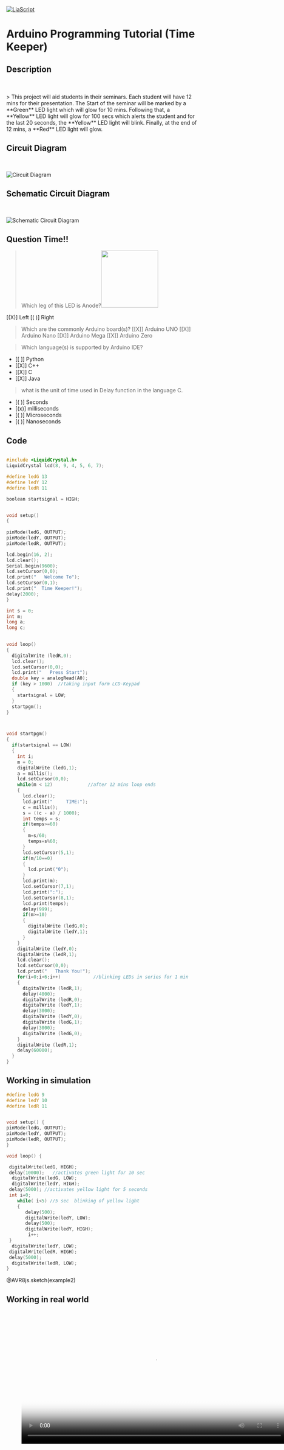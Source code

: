 <!--

author:   Sebastian Zug
email:    sebastian.zug@informatik.tu-freiberg.de
version:  0.0.1
language: de
narrator: Deutsch Female

import: https://raw.githubusercontent.com/liaTemplates/AVR8js/main/README.md



-->



[![LiaScript](https://raw.githubusercontent.com/LiaScript/LiaScript/master/badges/course.svg)](https://liascript.github.io/course/?https://raw.githubusercontent.com/Mr-Nair/Hiwi-Arduino/main/README.md)


# Arduino Programming Tutorial (Time Keeper)
## Description
<br>
<br>
> This project will aid students in their seminars. Each student will have 12 mins for their presentation. The Start of the seminar will be marked by a **Green**<!-- class = "animated infinite bounce" style = "color: green;" --> LED light which will glow for 10 mins. Following that, a **Yellow**<!-- class = "animated infinite bounce" style = "color: yellow;" --> LED light will glow for 100 secs which alerts the student and for the last 20 seconds, the **Yellow**<!-- class = "animated infinite bounce" style = "color: yellow;" --> LED light will blink. Finally, at the end of 12 mins, a  **Red**<!-- class = "animated infinite bounce" style = "color: red;" --> LED light will glow.




## Circuit Diagram
<br>

![Circuit Diagram](Images/Circuit_Diagram_1.jpg "Circuit Diagram")


## Schematic Circuit Diagram
<br>

![Schematic Circuit Diagram](Images/Schematic_Circuit_Diagram.jpg)


## Question Time!!

> Which leg of this LED is Anode?<img src=Images\led.avif width="150" height="150" />

[(X)] Left
[( )] Right


> Which are the commonly Arduino board(s)?
[[X]] Arduino UNO
[[X]] Arduino Nano
[[X]] Arduino Mega
[[X]] Arduino Zero


> Which language(s) is supported by Arduino IDE?
- [[ ]] Python
- [[X]] C++
- [[X]] C
- [[X]] Java

> what is the unit of time used in Delay function in the language C.
- [( )] Seconds
- [(x)] milliseconds
- [( )] Microseconds
- [( )] Nanoseconds


## Code

```cpp   Time Keeper

#include <LiquidCrystal.h>
LiquidCrystal lcd(8, 9, 4, 5, 6, 7); 

#define ledG 13
#define ledY 12
#define ledR 11

boolean startsignal = HIGH;


void setup()
{
  
pinMode(ledG, OUTPUT);
pinMode(ledY, OUTPUT);
pinMode(ledR, OUTPUT);

lcd.begin(16, 2);
lcd.clear();
Serial.begin(9600);
lcd.setCursor(0,0);
lcd.print("   Welcome To");
lcd.setCursor(0,1);
lcd.print("  Time Keeper!");
delay(2000);
}

int s = 0;
int m;
long a;
long c;

 
void loop()
{ 
  digitalWrite (ledR,0);
  lcd.clear();
  lcd.setCursor(0,0);
  lcd.print("   Press Start");
  double key = analogRead(A0);
  if (key > 1000)  //taking input form LCD-Keypad
  {
    startsignal = LOW;
  }
  startpgm();
}



void startpgm()
{
  if(startsignal == LOW)
  {
    int i;
    m = 0;
    digitalWrite (ledG,1);
    a = millis();
    lcd.setCursor(0,0);
    while(m < 12)             //after 12 mins loop ends
    {
      lcd.clear();
      lcd.print("     TIME:");
      c = millis();
      s = ((c - a) / 1000);
      int temps = s;
      if(temps>=60)
      {
        m=s/60;
        temps=s%60;
      }
      lcd.setCursor(5,1);
      if(m/10==0)
      {
        lcd.print("0");
      }
      lcd.print(m);
      lcd.setCursor(7,1);
      lcd.print(":");
      lcd.setCursor(8,1);
      lcd.print(temps);
      delay(999);
      if(m>=10)
      {
        digitalWrite (ledG,0);
        digitalWrite (ledY,1);
      }
    }
    digitalWrite (ledY,0);
    digitalWrite (ledR,1);
    lcd.clear();
    lcd.setCursor(0,0);
    lcd.print("   Thank You!");
    for(i=0;i<6;i++)            //blinking LEDs in series for 1 min
    {
      digitalWrite (ledR,1);
      delay(4000);
      digitalWrite (ledR,0);
      digitalWrite (ledY,1);
      delay(3000);
      digitalWrite (ledY,0);
      digitalWrite (ledG,1);
      delay(3000);
      digitalWrite (ledG,0);
    }
    digitalWrite (ledR,1);   
    delay(60000);
  } 
}

```

## Working in simulation

<div id="example2">
<wokwi-led color="green" pin="9" label="1"></wokwi-led>
<wokwi-led color="yellow" pin="10" label="2"></wokwi-led>
<wokwi-led color="red" pin="11" label="3"></wokwi-led>
<span id="simulation-time"></span></div>

```cpp            Time Keeper
#define ledG 9
#define ledY 10
#define ledR 11


void setup() {
pinMode(ledG, OUTPUT);
pinMode(ledY, OUTPUT);
pinMode(ledR, OUTPUT);
}

void loop() {

 digitalWrite(ledG, HIGH);
 delay(10000);   //activates green light for 10 sec
  digitalWrite(ledG, LOW); 
  digitalWrite(ledY, HIGH);
 delay(5000); //activates yellow light for 5 seconds 
 int i=0;
    while( i<5) //5 sec  blinking of yellow light
    {  
       delay(500); 
       digitalWrite(ledY, LOW);
       delay(500);
       digitalWrite(ledY, HIGH);
        i++;
 }
  digitalWrite(ledY, LOW);
 digitalWrite(ledR, HIGH);
 delay(5000);
  digitalWrite(ledR, LOW);
}

```
@AVR8js.sketch(example2)

## Working in real world

<figure class="video_container">
  <video controls="true" width=700
   poster="Images/Preview.jpg">
    <source src="Images/VID_20220612172500.mp4" type="video/mp4">
  </video>
</figure>


 
